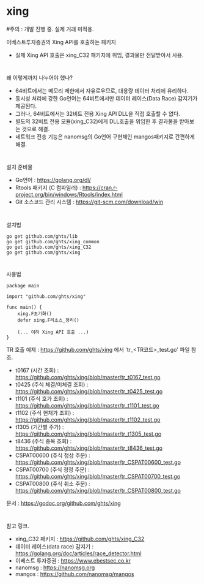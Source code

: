 # xing

#주의 : 개발 진행 중. 실제 거래 미적용.

이베스트투자증권의 Xing API를 호출하는 패키지
  - 실제 Xing API 호출은 xing_C32 패키지에 위임, 결과물만 전달받아서 사용.
  
#
왜 이렇게까지 나누어야 했나?
  - 64비트에서는 메모리 제한에서 자유로우므로, 대용량 데이터 처리에 유리하다.
  - 동시성 처리에 강한 Go언어는 64비트에서만 데이터 레이스(Data Race) 감지기가 제공된다.  
  - 그러나, 64비트에서는 32비트 전용 Xing API DLL을 직접 호출할 수 없다.
  - 별도의 32비트 전용 모듈(xing_C32)에게 DLL호출을 위임한 후 결과물을 받아보는 것으로 해결.
  - 네트워크 전송 기능은 nanomsg의 Go언어 구현체인 mangos패키지로 간편하게 해결.
  
#
설치 준비물
  - Go언어 : https://golang.org/dl/
  - Rtools 패키지 (C 컴파일러) : https://cran.r-project.org/bin/windows/Rtools/index.html
  - Git 소스코드 관리 시스템 : https://git-scm.com/download/win 

#
설치법

    go get github.com/ghts/lib
    go get github.com/ghts/xing_common
    go get github.com/ghts/xing_C32
    go get github.com/ghts/xing 
   
#   
사용법

    package main

    import "github.com/ghts/xing"

    func main() {
	    xing.F초기화()
	    defer xing.F리소스_정리()

        (... 이하 Xing API 호출 ...)
    }

TR 호출 예제 : https://github.com/ghts/xing 에서 'tr_<TR코드>_test.go' 파일 참조.  
- t0167 (시간 조회) : https://github.com/ghts/xing/blob/master/tr_t0167_test.go
- t0425 (주식 체결/미체결 조회) : https://github.com/ghts/xing/blob/master/tr_t0425_test.go
- t1101 (주식 호가 조회) : https://github.com/ghts/xing/blob/master/tr_t1101_test.go
- t1102 (주식 현재가 조회) : https://github.com/ghts/xing/blob/master/tr_t1102_test.go
- t1305 (기간별 주가) : https://github.com/ghts/xing/blob/master/tr_t1305_test.go
- t8436 (주식 종목 조회) : https://github.com/ghts/xing/blob/master/tr_t8436_test.go
- CSPAT00600 (주식 정상 주문) : https://github.com/ghts/xing/blob/master/tr_CSPAT00600_test.go
- CSPAT00700 (주식 정정 주문) : https://github.com/ghts/xing/blob/master/tr_CSPAT00700_test.go
- CSPAT00800 (주식 취소 주문) : https://github.com/ghts/xing/blob/master/tr_CSPAT00800_test.go  

문서 : https://godoc.org/github.com/ghts/xing

#
참고 링크.
  - xing_C32 패키지 : https://github.com/ghts/xing_C32
  - 데이터 레이스(data race) 감지기 : https://golang.org/doc/articles/race_detector.html
  - 이베스트 투자증권 : https://www.ebestsec.co.kr
  - nanomsg : https://nanomsg.org
  - mangos : https://github.com/nanomsg/mangos
 